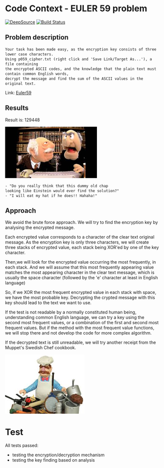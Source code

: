 # Code Context - EULER 59 problem

[![DeepSource](https://static.deepsource.io/deepsource-badge-light-mini.svg)](https://deepsource.io/gh/xmayeur/euler59/?ref=repository-badge) [![Build Status](https://dev.azure.com/xmayeur/Euler59/_apis/build/status/xmayeur.euler59?branchName=master)](https://dev.azure.com/xmayeur/Euler59/_build/latest?definitionId=16&branchName=master)



## Problem description
    Your task has been made easy, as the encryption key consists of three lower case characters. 
    Using p059_cipher.txt (right click and 'Save Link/Target As...'), a file containing 
    the encrypted ASCII codes, and the knowledge that the plain text must contain common English words,
    decrypt the message and find the sum of the ASCII values in the original text.
Link: [Euler59](https://projecteuler.net/problem=59)

## Results
Result is: 129448

![](.images/waldorf_statler.jpg)

    - "Do you really think that this dummy old chap 
    looking like Einstein would ever find the solution?"
    - "I will eat my hat if he does!! Hahaha!"

## Approach
We avoid the brute force approach.
We will try to find the encryption key by analysing the encrypted message.

Each encrypted value corresponds to a character of the clear text original message. 
As the encryption key is only three characters, we will create three stacks of encrypted value,
each stack being XOR'ed by one of the key character.

Then,we will look for the encrypted value occurring the most frequently, in each stack.
And we will assume that this most frequently appearing value matches the most appearing character in the clear text message, which is usually the space character (followed by the 'e' character at least in English language)

So, if we XOR the most frequent encrypted value in each stack with space, we have the most probable key.
Decrypting the crypted message with this key should lead to the text we want to use.

If the test is not readable by a normally constituted human being, understanding common English language, we can try a key using the second most frequent values, or a combination of the first and second most frequent values. But if the method with the most frequent value functions, we will stop there and not develop the code for more complex algorithm.

If the decrypted text is still unreadable, we will try another receipt from the Muppet's Swedish Chef cookbook.

![](.images/swedish_chef.jpg)


# Test
All tests passed:
- testing the encryption/decryption mechanism
- testing the key finding based on analysis
 